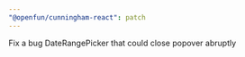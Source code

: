```yaml
---
"@openfun/cunningham-react": patch
---
```


Fix a bug DateRangePicker that could close popover abruptly
